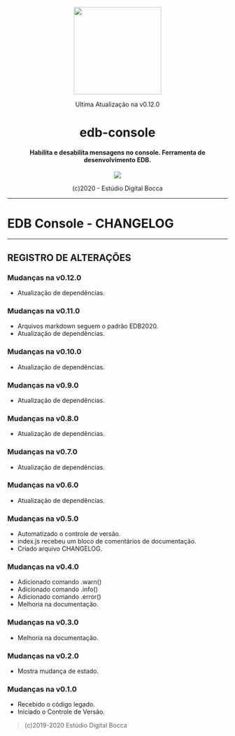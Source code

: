 <p align="center">
  <img src="https://estudiodigitalbocca.com.br/edb-logo.svg" width="200px">
  <p align="center">Ultima Atualização na v0.12.0</p>
  <h1 align="center">edb-console</h1>
  <h4 align="center">
    Habilita e desabilita mensagens no console. Ferramenta de desenvolvimento EDB.
  </h4>
  <p align="center">
    <img src="https://badgen.net/badge/version/v0.12.0/orange">
  </p>
  <p align="center">(c)2020 - Estúdio Digital Bocca</p>
</p>

---

# EDB Console - CHANGELOG

---

## REGISTRO DE ALTERAÇÕES

### Mudanças na v0.12.0

- Atualização de dependências.
### Mudanças na v0.11.0

- Arquivos markdown seguem o padrão EDB2020.
- Atualização de dependências.

### Mudanças na v0.10.0

- Atualização de dependências.

### Mudanças na v0.9.0

- Atualização de dependências.

### Mudanças na v0.8.0

- Atualização de dependências.

### Mudanças na v0.7.0

- Atualização de dependências.

### Mudanças na v0.6.0

- Atualização de dependências.

### Mudanças na v0.5.0

- Automatizado o controle de versão.
- index.js recebeu um bloco de comentários de documentação.
- Criado arquivo CHANGELOG.

### Mudanças na v0.4.0

- Adicionado comando .warn()
- Adicionado comando .info()
- Adicionado comando .error()
- Melhoria na documentação.

### Mudanças na v0.3.0

- Melhoria na documentação.

### Mudanças na v0.2.0

- Mostra mudança de estado.

### Mudanças na v0.1.0

- Recebido o código legado.
- Iniciado o Controle de Versão.

> (c)2019-2020 Estúdio Digital Bocca
